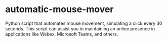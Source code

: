 # automatic-mouse-mover
Python script that automates mouse movement, simulating a click every 30 seconds. This script can assist you in maintaining an online presence in applications like Webex, Microsoft Teams, and others.
